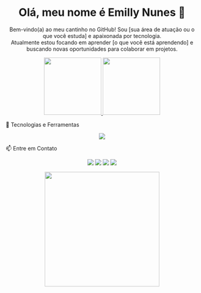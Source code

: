 <div align="center">

<h1>
Olá, meu nome é Emilly Nunes 👋
</h1>

<p>Bem-vindo(a) ao meu cantinho no GitHub! Sou [sua área de atuação ou o que você estuda] e apaixonada por tecnologia. <br> Atualmente estou focando em aprender [o que você está aprendendo] e buscando novas oportunidades para colaborar em projetos.</p>

</div>

<div align="center">
<a href="https://github.com/EmillyNunes">
<img height="150em" src="https://github-readme-stats.vercel.app/api?username=EmillyNunes&show_icons=true&theme=dracula&include_all_commits=true&count_private=true"/>
<img height="150em" src="https://github-readme-stats.vercel.app/api/top-langs/?username=EmillyNunes&layout=compact&langs_count=7&theme=dracula"/>
</a>
</div>

🚀 Tecnologias e Ferramentas
<p align="center">
<a href="https://skillicons.dev">
<img src="https://www.google.com/search?q=https://skillicons.dev/icons%3Fi%3Dhtml,css,js,php,wordpress,mysql,git" />
</a>
</p>

📫 Entre em Contato
<p align="center">
<a href="https://www.linkedin.com/in/emilly-nunes-499554155/" target="_blank"><img src="https://img.shields.io/badge/-LinkedIn-%230077B5?style=for-the-badge&logo=linkedin&logoColor=white" target="_self"></a>
<a href="https://t.me/emillynunes09" target="_blank"><img src="https://www.google.com/search?q=https://img.shields.io/badge/-Telegram-2CA5E0%3Fstyle%3Dfor-the-badge%26logo%3Dtelegram%26logoColor%3Dwhite" target="_blank"></a>
<a href = "mailto:emynunes@outlook.com"><img src="https://www.google.com/search?q=https://img.shields.io/badge/-Gmail-%2523EA4335%3Fstyle%3Dfor-the-badge%26logo%3Dgmail%26logoColor%3Dwhite" target="_blank"></a>
<a href="https://discord.com/invite/qwMkeVkP93" target="_blank"><img src="https://img.shields.io/badge/Discord-7289DA?style=for-the-badge&logo=discord&logoColor=white" target="_blank"></a>
</p>

<!-- Opcional: Adicione um GIF legal aqui para dar mais vida ao seu perfil -->

<p align="center">
<img src="https://www.google.com/search?q=https://media.giphy.com/media/v1.Y2lkPTc5MGI3NjExNW00Y3RrcWp1eGg1Y3g0N3J0ZDBjZ3R0eXlscG9vY3l0ZnJ2bXBzZyZlcD12MV9pbnRlcm5hbF9naWZfYnlfaWQmY3Q9Zw/qgQUggACpCjo6iDX2j/giphy.gif" width="300" />
</p>
